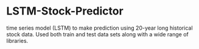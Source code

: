# LSTM-Stock-Predictor
time series model (LSTM) to make prediction using 20-year long historical stock data. Used both train and test data sets along with a wide range of libraries.
